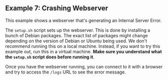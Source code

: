 ## Example 7: Crashing Webserver

This example shows a webserver that's generating an Internal Server Error.

The `setup.sh` script sets up the webserver. This is done by installing a bunch
of Debian packages. The exact list of packages might change depending on the
version of Debian or Ubuntu being used. We don't recommend running this on a
local machine. Instead, if you want to try this example out, run this in a
virtual machine. **Make sure you understand what the `setup.sh` script does
before running it**.

Once you have the webserver running, you can connect to it with a browser and
try to access the `/logs` URL to see the error message.

